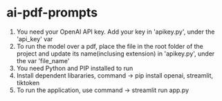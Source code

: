 # ai-pdf-prompts

1. You need your OpenAI API key. Add your key in 'apikey.py', under the 'api_key' var
2. To run the model over a pdf, place the file in the root folder of the project and update its name(inclusing extension) in 'apikey.py', under the var 'file_name'
3. You need Python and PIP installed to run
4. Install dependent libararies, command -> 
   pip install openai, streamlit, tiktoken
5. To run the application, use command ->
   streamlit run app.py
